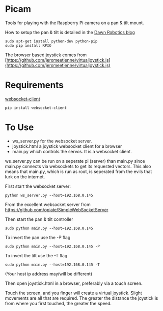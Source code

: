 Picam
=====

Tools for playing with the Raspberry Pi camera on a pan &amp; tilt mount.

How to setup the pan & tilt is detailed in the
[Dawn Robotics blog](http://blog.dawnrobotics.co.uk/2013/10/using-the-dagu-pantilt-kit-with-the-raspberry-pi/)
```
sudo apt-get install python-dev python-pip
sudo pip install RPIO

```

The browser based joystick comes from
[https://github.com/jeromeetienne/virtualjoystick.js](https://github.com/jeromeetienne/virtualjoystick.js)


Requirements
============
[websocket-client](https://github.com/liris/websocket-client)
```
pip install websocket-client
```


To Use
======

 - ws_server.py for the websocket server.
 - joystick.html a joystick websocket client for a browser  
 - main.py which controls the servos. It is a websocket client.

ws_server.py can be run on a seperate pi (server) than main.py since
main.py connects via websockets to get its requested vectors.
This also means that main.py, which is run as root, is seperated
from the evils that lurk on the internet.

First start the websocket server:
```
python ws_server.py --host=192.168.0.145
```

From the excellent websocket server from https://github.com/opiate/SimpleWebSocketServer


Then start the pan &amp; tilt controller
```
sudo python main.py --host=192.168.0.145
```
To invert the pan use the -P flag
```
sudo python main.py --host=192.168.0.145 -P
```
To invert the tilt use the -T flag
```
sudo python main.py --host=192.168.0.145 -T
```

(Your host ip address may/will be different)

Then open joystick.html in a browser, preferably via a touch screen.

Touch the screen, and you finger will create a virtual joystick.
Slight movements are all that are required.
The greater the distance the joystick is from where you first touched,
the greater the speed.



